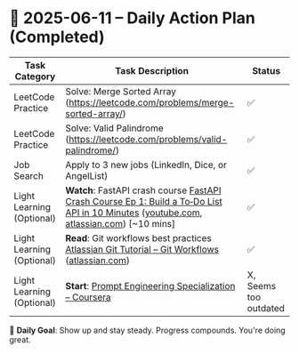 # 📌 2025-06-11 – Daily Action Plan (Completed)

| Task Category         | Task Description                                                                 | Status |
|----------------------|------------------------------------------------------------------------------------|--------|
| LeetCode Practice     | Solve: Merge Sorted Array (https://leetcode.com/problems/merge-sorted-array/)    | ✅      |
| LeetCode Practice     | Solve: Valid Palindrome (https://leetcode.com/problems/valid-palindrome/)        | ✅      |
| Job Search            | Apply to 3 new jobs (LinkedIn, Dice, or AngelList)                               | ✅      |
| Light Learning (Optional) | **Watch**: FastAPI crash course [FastAPI Crash Course Ep 1: Build a To‑Do List API in 10 Minutes](https://www.youtube.com/watch?v=lmHltbt9ct8) ([youtube.com][1], [atlassian.com][2]) [~10 mins] | ✅      |
| Light Learning (Optional) | **Read**: Git workflows best practices [Atlassian Git Tutorial – Git Workflows](https://www.atlassian.com/git/tutorials/comparing-workflows) ([atlassian.com][3]) | ✅      |
| Light Learning (Optional) | **Start**: [Prompt Engineering Specialization – Coursera][4] | X, Seems too outdated      |

🎯 **Daily Goal**: Show up and stay steady. Progress compounds. You're doing great.


[1]: https://www.youtube.com/watch?v=lmHltbt9ct8&utm_source=chatgpt.com "FastAPI Crash Course Ep 1: Build a To-Do List API in 10 Minutes ..."
[2]: https://www.atlassian.com/git/tutorials/using-branches/merge-strategy?utm_source=chatgpt.com "Git merge strategy options & examples | Atlassian Git Tutorial"
[3]: https://www.atlassian.com/git/tutorials/comparing-workflows?utm_source=chatgpt.com "Git Workflow | Atlassian Git Tutorial"
[4]: https://www.coursera.org/specializations/prompt-engineering?irgwc=1&utm_medium=partners&utm_source=impact&utm_campaign=5761809&utm_content=b2c&irclickid=WGAyJ3wBpxycRtlQYZSw33K9UksQ7tVAoXDlzE0&utm_campaignid=Khushboo.&utm_term=14726_SI_1164545_ "Prompt Engineering Specialization – Coursera"